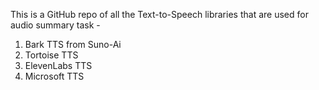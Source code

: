 This is a GitHub repo of all the Text-to-Speech libraries that are used for audio summary task -
1. Bark TTS from Suno-Ai
2. Tortoise TTS
3. ElevenLabs TTS
4. Microsoft TTS